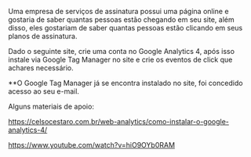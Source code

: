 Uma empresa de serviços de assinatura possui uma página online e gostaria de saber quantas pessoas estão chegando em seu site, além disso, eles gostariam de saber quantas pessoas estão clicando em seus planos de assinatura.

Dado o seguinte site, crie uma conta no Google Analytics 4, após isso instale via Google Tag Manager no site e crie os eventos de click que achares necessário.

**O Google Tag Manager já se encontra instalado no site, foi concedido acesso ao seu e-mail.


Alguns materiais de apoio:

https://celsocestaro.com.br/web-analytics/como-instalar-o-google-analytics-4/

https://www.youtube.com/watch?v=hiO9OYb0RAM

